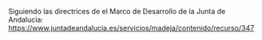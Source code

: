 Siguiendo las directrices de el Marco de Desarrollo de la Junta de Andalucía: https://www.juntadeandalucia.es/servicios/madeja/contenido/recurso/347

